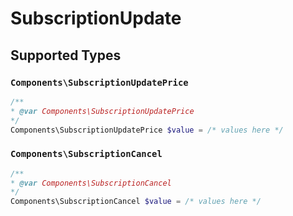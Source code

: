 # SubscriptionUpdate


## Supported Types

### `Components\SubscriptionUpdatePrice`

```php
/**
* @var Components\SubscriptionUpdatePrice
*/
Components\SubscriptionUpdatePrice $value = /* values here */
```

### `Components\SubscriptionCancel`

```php
/**
* @var Components\SubscriptionCancel
*/
Components\SubscriptionCancel $value = /* values here */
```

